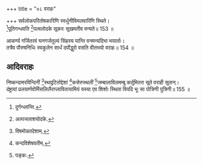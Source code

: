 +++
title = "०८ वराहः"

+++
सर्वलोकपरितोषकारिणि स्वर्धुनीविमलवारिणि स्थिते।  
[^1]पूतिगन्धवति [^2]पल्वलोदके सूकरः सुखमतीव मन्यते॥ 153 ॥  
  
[^1]: दुर्गन्धवन्ति.

[^2]: अल्पजलाशयोदके.

आकर्ण्य गर्जितरवं घनगर्जतुल्यं सिंहस्य यान्ति वनमन्यदिभा भयार्ताः।  
तत्रैव पौरुषनिधिः स्वकुलेन सार्धं दर्पोद्धुरो वसति वीतभयो वराहः॥ 154 ॥  
## आदिवराहः
निष्कन्दामरविन्दिनीं [^3]स्थपुटितोद्देशां [^4]कसेरुस्थलीं [^5]जम्बालाविलमम्बु कर्तुमितरा सूते वराही सुतान्।  
दंष्ट्रायां प्रलयार्णवोर्मिसलिलैराप्लावितायामियं यस्या एव शिशोः स्थिता विपदि भूः सा पोत्रिणी पुत्रिणी॥ 155 ॥  
  
[^3]: विषमोन्नतदेशाम्.

[^4]: कन्दविशेषवतीम्.

[^5]: पङ्कः.

